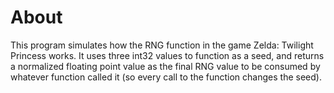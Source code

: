 # About

This program simulates how the RNG function in the game Zelda: Twilight Princess works. It uses three int32 values to function as a seed, and returns a normalized floating point value as the final RNG value to be consumed by whatever function called it (so every call to the function changes the seed).